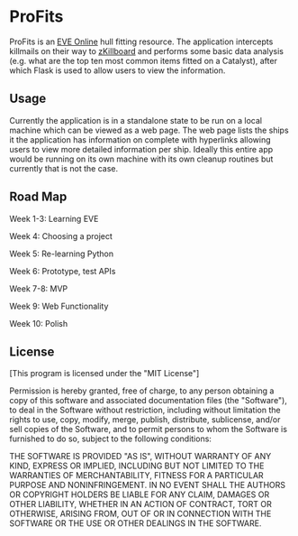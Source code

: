 # ProFits
ProFits is an [EVE Online](http://eveonline.com) hull fitting resource. 
The application intercepts killmails on their way to [zKillboard](https://zkillboard.com)
and performs some basic data analysis (e.g. what are the top ten
most common items fitted on a Catalyst), after which Flask is used
to allow users to view the information.

## Usage
Currently the application is in a standalone state to be run
on a local machine which can be viewed as a web page. The web page 
lists the ships it the application has information on complete with
hyperlinks allowing users to view more detailed information per ship.
Ideally this entire app would be running on its own machine with its own
cleanup routines but currently that is not the case.

## Road Map
Week 1-3: Learning EVE

Week 4:   Choosing a project

Week 5:   Re-learning Python

Week 6:   Prototype, test APIs

Week 7-8: MVP

Week 9:   Web Functionality

Week 10:  Polish


## License
[This program is licensed under the "MIT License"]

Permission is hereby granted, free of charge, to any person
obtaining a copy of this software and associated
documentation files (the "Software"), to deal in the
Software without restriction, including without limitation
the rights to use, copy, modify, merge, publish, distribute,
sublicense, and/or sell copies of the Software, and to
permit persons to whom the Software is furnished to do so,
subject to the following conditions:

THE SOFTWARE IS PROVIDED "AS IS", WITHOUT WARRANTY OF ANY
KIND, EXPRESS OR IMPLIED, INCLUDING BUT NOT LIMITED TO THE
WARRANTIES OF MERCHANTABILITY, FITNESS FOR A PARTICULAR
PURPOSE AND NONINFRINGEMENT. IN NO EVENT SHALL THE AUTHORS
OR COPYRIGHT HOLDERS BE LIABLE FOR ANY CLAIM, DAMAGES OR
OTHER LIABILITY, WHETHER IN AN ACTION OF CONTRACT, TORT OR
OTHERWISE, ARISING FROM, OUT OF OR IN CONNECTION WITH THE
SOFTWARE OR THE USE OR OTHER DEALINGS IN THE SOFTWARE.
